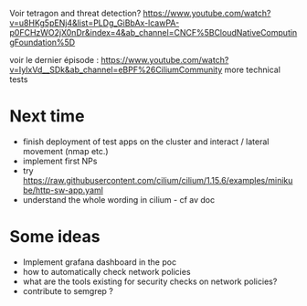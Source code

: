 Voir tetragon and threat detection? 
https://www.youtube.com/watch?v=u8HKg5pENj4&list=PLDg_GiBbAx-lcawPA-p0FCHzWO2jX0nDr&index=4&ab_channel=CNCF%5BCloudNativeComputingFoundation%5D

voir le dernier épisode : https://www.youtube.com/watch?v=IyIxVd__SDk&ab_channel=eBPF%26CiliumCommunity
more technical tests 


# Next time
* finish deployment of test apps on the cluster and interact / lateral movement (nmap etc.)
* implement first NPs
* try https://raw.githubusercontent.com/cilium/cilium/1.15.6/examples/minikube/http-sw-app.yaml
* understand the whole wording in cilium - cf av doc


# Some ideas 
* Implement grafana dashboard in the poc 
* how to automatically check network policies
* what are the tools existing for security checks on network policies?
* contribute to semgrep ?

